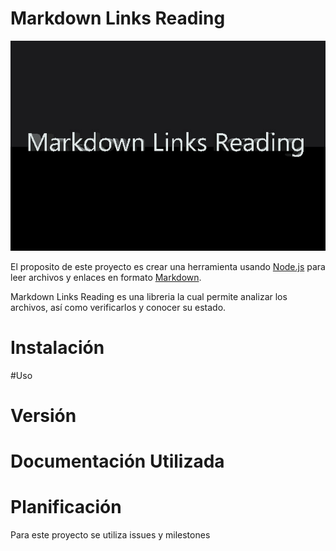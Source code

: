 # Markdown Links Reading

![imagen](img.jpg)

El proposito de este proyecto es crear una herramienta usando [Node.js](https://nodejs.org/en/) para leer archivos y enlaces en formato [Markdown](https://es.wikipedia.org/wiki/Markdown).

Markdown Links Reading es una libreria la cual permite analizar los archivos, así como verificarlos y conocer su estado.


# Instalación



#Uso


# Versión

# Documentación Utilizada


# Planificación
Para este proyecto se utiliza issues y milestones 
